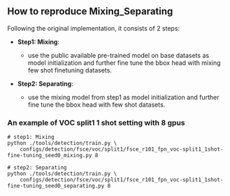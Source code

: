 

## How to reproduce Mixing_Separating


Following the original implementation, it consists of 2 steps:

- **Step1: Mixing**:
   - use the public available pre-trained model on base datasets as model initialization and further fine tune the bbox head with mixing few shot finetuning datasets.

- **Step2: Separating**:
   - use the mixing model from step1 as model initialization and further fine tune the bbox head with few shot datasets.


### An example of VOC split1 1 shot setting with 8 gpus

```
# step1: Mixing
python ./tools/detection/train.py \
    configs/detection/fsce/voc/split1/fsce_r101_fpn_voc-split1_1shot-fine-tuning_seed0_mixing.py 8

# step2: Separating
python ./tools/detection/train.py \
    configs/detection/fsce/voc/split1/fsce_r101_fpn_voc-split1_1shot-fine-tuning_seed0_separating.py 8

```


